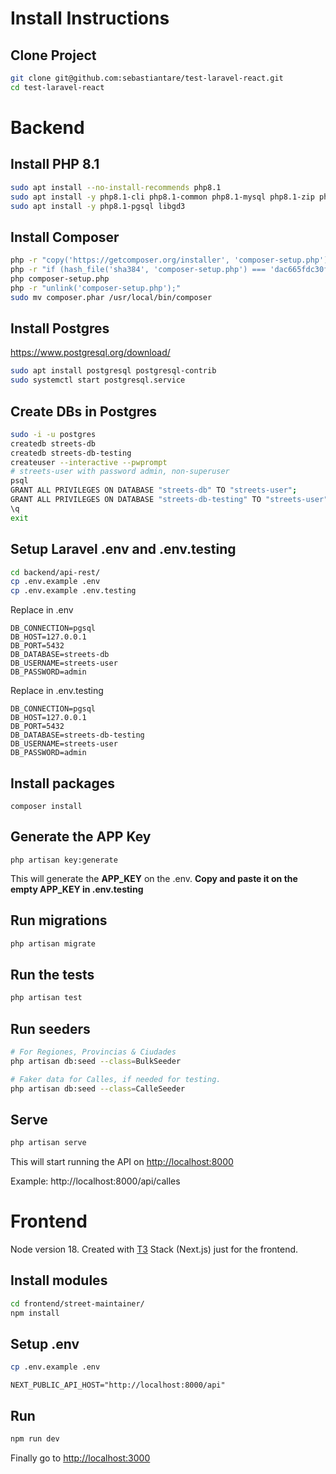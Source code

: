# Install Instructions

## Clone Project
```bash
git clone git@github.com:sebastiantare/test-laravel-react.git
cd test-laravel-react
```

# Backend

## Install PHP 8.1
```bash
sudo apt install --no-install-recommends php8.1
sudo apt install -y php8.1-cli php8.1-common php8.1-mysql php8.1-zip php8.1-gd php8.1-mbstring php8.1-curl php8.1-xml php8.1-bcmath
sudo apt install -y php8.1-pgsql libgd3
```

## Install Composer
```bash
php -r "copy('https://getcomposer.org/installer', 'composer-setup.php');"
php -r "if (hash_file('sha384', 'composer-setup.php') === 'dac665fdc30fdd8ec78b38b9800061b4150413ff2e3b6f88543c636f7cd84f6db9189d43a81e5503cda447da73c7e5b6') { echo 'Installer verified'; } else { echo 'Installer corrupt'; unlink('composer-setup.php'); } echo PHP_EOL;"
php composer-setup.php
php -r "unlink('composer-setup.php');"
sudo mv composer.phar /usr/local/bin/composer
```
## Install Postgres
https://www.postgresql.org/download/

```bash
sudo apt install postgresql postgresql-contrib
sudo systemctl start postgresql.service
```

## Create DBs in Postgres
```bash
sudo -i -u postgres
createdb streets-db
createdb streets-db-testing
createuser --interactive --pwprompt
# streets-user with password admin, non-superuser
psql
GRANT ALL PRIVILEGES ON DATABASE "streets-db" TO "streets-user";
GRANT ALL PRIVILEGES ON DATABASE "streets-db-testing" TO "streets-user";
\q
exit
```

## Setup Laravel .env and .env.testing

```bash
cd backend/api-rest/
cp .env.example .env
cp .env.example .env.testing
```

Replace in .env

```env
DB_CONNECTION=pgsql
DB_HOST=127.0.0.1
DB_PORT=5432
DB_DATABASE=streets-db
DB_USERNAME=streets-user
DB_PASSWORD=admin
```

Replace in .env.testing

```env
DB_CONNECTION=pgsql
DB_HOST=127.0.0.1
DB_PORT=5432
DB_DATABASE=streets-db-testing
DB_USERNAME=streets-user
DB_PASSWORD=admin
```

## Install packages
```
composer install
```

## Generate the APP Key
```
php artisan key:generate
```

This will generate the **APP_KEY** on the .env. **Copy and paste it on the empty APP_KEY in .env.testing**

## Run migrations
```bash
php artisan migrate
```

## Run the tests
```bash
php artisan test
```

## Run seeders
```bash
# For Regiones, Provincias & Ciudades
php artisan db:seed --class=BulkSeeder

# Faker data for Calles, if needed for testing.
php artisan db:seed --class=CalleSeeder
```

## Serve
```bash
php artisan serve
```

This will start running the API on <a href="http://localhost:8000" target="_blank">http://localhost:8000</a>

Example: http://localhost:8000/api/calles


# Frontend

Node version 18. Created with [T3](https://t3.gg/) Stack (Next.js) just for the frontend.

## Install modules
```bash
cd frontend/street-maintainer/
npm install
```

## Setup .env

```bash
cp .env.example .env
```

```env
NEXT_PUBLIC_API_HOST="http://localhost:8000/api"
```

## Run
```bash
npm run dev
```

Finally go to <a href="http://localhost:3000" target="_blank">http://localhost:3000</a>








